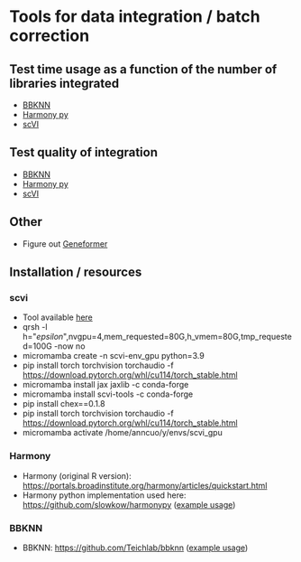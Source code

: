 # Tools for data integration / batch correction

## Test time usage as a function of the number of libraries integrated

* [BBKNN](test_time_bbknn.py)
* [Harmony py](test_time_harmony.py)
* [scVI]()

## Test quality of integration

* [BBKNN]()
* [Harmony py]()
* [scVI]()


## Other

* Figure out [Geneformer]()

## Installation / resources

### scvi

* Tool available [here](https://docs.scvi-tools.org/en/stable/index.html)
* qrsh -l h="*epsilon*",nvgpu=4,mem_requested=80G,h_vmem=80G,tmp_requested=100G -now no
* micromamba create -n scvi-env_gpu python=3.9
* pip install torch torchvision torchaudio -f https://download.pytorch.org/whl/cu114/torch_stable.html
* micromamba install jax jaxlib -c conda-forge
* micromamba install scvi-tools -c conda-forge
* pip install chex==0.1.8
* pip install torch torchvision torchaudio -f https://download.pytorch.org/whl/cu114/torch_stable.html
* micromamba activate /home/anncuo/y/envs/scvi_gpu

### Harmony

* Harmony (original R version): https://portals.broadinstitute.org/harmony/articles/quickstart.html
* Harmony python implementation used here: https://github.com/slowkow/harmonypy ([example usage](https://support.parsebiosciences.com/hc/en-us/articles/7704577188500-How-to-analyze-a-1-million-cell-data-set-using-Scanpy-and-Harmony))

### BBKNN

* BBKNN: https://github.com/Teichlab/bbknn ([example usage](https://nbviewer.org/github/Teichlab/bbknn/blob/master/examples/simulation.ipynb))
